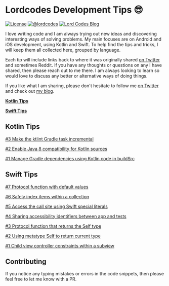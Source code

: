 # Lordcodes Development Tips 😎

[![License](https://img.shields.io/badge/license-Apache%202.0-green.svg)](https://github.com/lordcodes/lordcodes-dev-tips/blob/master/LICENSE)
[![@lordcodes](https://img.shields.io/badge/contact-@lordcodes-blue.svg?style=flat)](https://twitter.com/lordcodes)
[![Lord Codes Blog](https://img.shields.io/badge/blog-Lord%20Codes-yellow.svg?style=flat)](https://www.lordcodes.com)

I love writing code and I am always trying out new ideas and discovering interesting ways of solving problems. My main focuses are on Android and iOS development, using Kotlin and Swift. To help find the tips and tricks, I will keep them all collected here, grouped by language.

Each tip will include links back to where it was originally shared [on Twitter](https://twitter.com/lordcodes) and sometimes Reddit. If you have any thoughts or questions on any I have shared, then please reach out to me there. I am always looking to learn so would love to discuss any better or alternative ways of doing things.

If you like what I am sharing, please don't hesitate to follow me [on Twitter](https://twitter.com/lordcodes) and check out [my blog](https://www.lordcodes.com).

[**Kotlin Tips**](kotlin-tips.md)

[**Swift Tips**](swift-tips.md)

## Kotlin Tips

[#3 Make the ktlint Gradle task incremental](kotlin-tips.md#3-make-the-ktlint-gradle-task-incremental)

[#2 Enable Java 8 compatibility for Kotlin sources](kotlin-tips.md#2-enable-java-8-compatibility-for-kotlin-sources)

[#1 Manage Gradle dependencies using Kotlin code in buildSrc](kotlin-tips.md#1-manage-gradle-dependencies-using-kotlin-code-in-buildsrc)

## Swift Tips

[#7 Protocol function with default values](swift-tips.md#7-protocol-function-with-default-values)

[#6 Safely index items within a collection](swift-tips.md#6-safely-index-items-within-a-collection)

[#5 Access the call site using Swift special literals](swift-tips.md#5-access-the-call-site-using-swift-special-literals)

[#4 Sharing accessibility identifiers between app and tests](swift-tips.md#4-sharing-accessibility-identifiers-between-app-and-tests)

[#3 Protocol function that returns the Self type](swift-tips.md#3-protocol-function-that-returns-the-self-type)

[#2 Using metatype Self to return current type](swift-tips.md#2-using-metatype-self-to-return-current-type)

[#1 Child view controller constraints within a subview](swift-tips.md#1-child-view-controller-constraints-within-a-subview)

## Contributing

If you notice any typing mistakes or errors in the code snippets, then please feel free to let me know with a PR.
